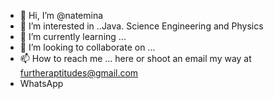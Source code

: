 - 👋 Hi, I’m @natemina
- 👀 I’m interested in ..Java. Science  Engineering and Physics 
- 🌱 I’m currently learning ...
- 💞️ I’m looking to collaborate on ...
- 📫 How to reach me ... here or shoot an email my way at furtheraptitudes@gmail.com
- WhatsApp

<!---
natemina/natemina is a ✨ special ✨ repository because its `README.md` (this file) appears on your GitHub profile.
You can click the Preview link to take a look at your changes.
--->
